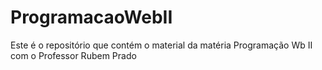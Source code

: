 # ProgramacaoWebII
Este é o repositório que contém o material da matéria Programação Wb II com o Professor Rubem Prado
